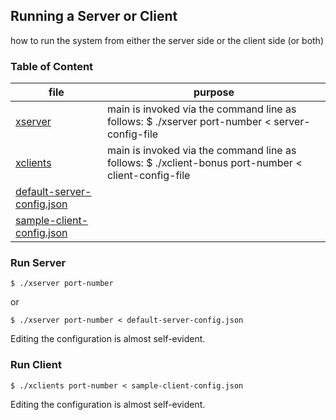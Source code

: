 ## Running a Server or Client 

how to run the system from either the server side or the client side (or both) 

### Table of Content


| file | purpose |
|--------------------- | ------- |
| [xserver](xserver) |  main is invoked via the command line as follows: $ ./xserver port-number < server-config-file | 
| [xclients](xclients) | main is invoked via the command line as follows:  $ ./xclient-bonus port-number < client-config-file | 
| [default-server-config.json](default-server-config.json) |  | 
| [sample-client-config.json](sample-client-config.json) |  | 


### Run Server

```
$ ./xserver port-number
```

or

```
$ ./xserver port-number < default-server-config.json
```

Editing the configuration is almost self-evident. 


### Run Client

```
$ ./xclients port-number < sample-client-config.json
```

Editing the configuration is almost self-evident. 
